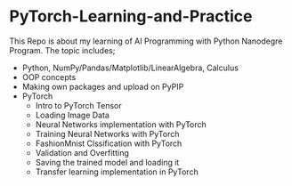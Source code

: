 # PyTorch-Learning-and-Practice
This Repo is about my learning of AI Programming with Python Nanodegre Program.
The topic includes;
* Python, NumPy/Pandas/Matplotlib/LinearAlgebra, Calculus
* OOP concepts
* Making own packages and upload on PyPIP
* PyTorch
  - Intro to PyTorch Tensor
  - Loading Image Data
  - Neural Networks implementation with PyTorch
  - Training Neural Networks with PyTorch
  - FashionMnist Clssification with PyTorch
  - Validation and Overfitting
  - Saving the trained model and loading it
  - Transfer learning implementation in PyTorch
  
